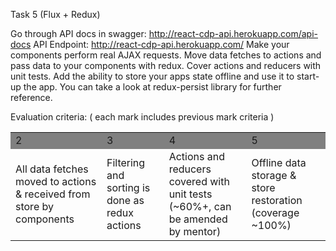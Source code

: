 Task 5 (Flux + Redux)

Go through API docs in swagger: http://react-cdp-api.herokuapp.com/api-docs 
API Endpoint: http://react-cdp-api.herokuapp.com/ 
Make your components perform real AJAX requests.
Move data fetches to actions and pass data to your components with redux.
Cover actions and reducers with unit tests.
Add the ability to store your apps state offline and use it to start-up the app. You can take a look at redux-persist library for further reference.


Evaluation criteria:
( each mark includes previous mark criteria )

<table>
<tbody>
<tr>
<td bgcolor=gray>2</td>
<td bgcolor=gray>3</td>
<td bgcolor=gray>4</td>
<td bgcolor=gray>5</td>
</tr>
<tr>
<td>All data fetches moved to actions & received from store by components</td>
<td>Filtering and sorting is done as redux actions</td>
<td>Actions and reducers covered with unit tests (~60%+, can be amended by mentor)</td>
<td>Offline data storage & store restoration (coverage ~100%)</td>
</tr>
</tbody>
</table>